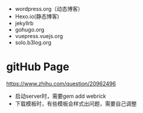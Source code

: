 * wordpress.org（动态博客）
* Hexo.io(静态博客)
* jekyllrb
* gohugo.org
* vuepress.vuejs.org
* solo.b3log.org

# gitHub Page

https://www.zhihu.com/question/20962496

* 启动server时，需要gem add webrick
* 下载模板时，有些模板会样式出问题，需要自己调整

